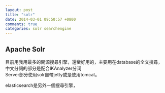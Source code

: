 ```yaml
---
layout: post
title: "solr"
date: 2014-03-01 09:50:57 +0800
comments: true
categories: solr searchengine
---
```

Apache Solr
-----------
目前用我用最多的開源搜尋引擎，還蠻好用的，主要用在database的全文搜尋，中文分詞的部分是配合IKAnalyzer分词  
Server部分使用solr自帶jetty或是使用tomcat。  

elasticsearch是另外一個搜尋引擎，
